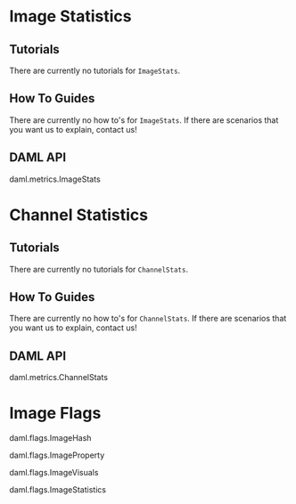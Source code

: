 # Image Statistics

## Tutorials

There are currently no tutorials for `ImageStats`.

## How To Guides

There are currently no how to's for `ImageStats`. If there are scenarios
that you want us to explain, contact us!

## DAML API

<div class="autoclass" members="" inherited-members="">

daml.metrics.ImageStats

</div>

# Channel Statistics

## Tutorials

There are currently no tutorials for `ChannelStats`.

## How To Guides

There are currently no how to's for `ChannelStats`. If there are
scenarios that you want us to explain, contact us!

## DAML API

<div class="autoclass" members="" inherited-members="">

daml.metrics.ChannelStats

</div>

# Image Flags

<div class="autoflag">

daml.flags.ImageHash

</div>

<div class="autoflag">

daml.flags.ImageProperty

</div>

<div class="autoflag">

daml.flags.ImageVisuals

</div>

<div class="autoflag">

daml.flags.ImageStatistics

</div>
